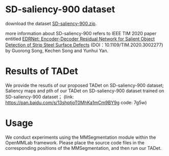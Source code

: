 

# SD-saliency-900 dataset
download the dataset [SD-saliency-900.zip](https://drive.google.com/file/d/1yQdfow1-WvDilQTZ1zj1EbbErN1DksVF/view?usp=sharing). 

more information about SD-saliency-900 refers to IEEE TIM 2020 paper entitled
[EDRNet: Encoder-Decoder Residual Network for Salient Object Detection of Strip Steel Surface Defects](https://ieeexplore.ieee.org/document/9116810) (DOI：10.1109/TIM.2020.3002277) 
by Guorong Song, Kechen Song and Yunhui Yan.

# Results of TADet
We provide the resutls of our proposed TADet on SD-saliency-900 dataset;
Saliency maps and pth of our TADet on SD-saliency-900 dataset trained on SD-saliency-900 dataset；
(link: https://pan.baidu.com/s/13shptjoT0MhKa1mCm9BY9g code: 7g5w) 


# Usage
We conduct experiments using the MMSegmentation module within the OpenMMLab framework. Please place the source code files in the corresponding positions of the MMSegmentation, and then run our TADet. 
